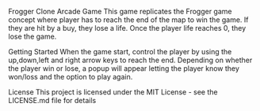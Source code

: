 Frogger Clone Arcade Game
This game replicates the Frogger game concept where player has to reach the end of the map to win the game. If they are hit by a buy, they lose a life. Once the player life reaches 0, they lose the game. 

Getting Started
When the game start, control the player by using the up,down,left and right arrow keys to reach the end. Depending on whether the player win or lose, a popup will appear letting the player know they won/loss and the option to play again. 

License
This project is licensed under the MIT License - see the LICENSE.md file for details